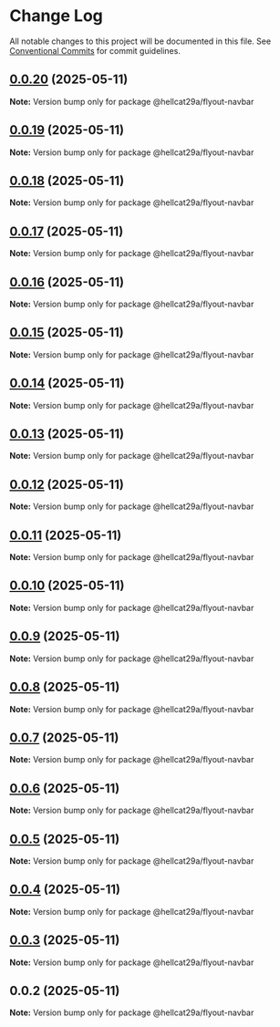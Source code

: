 # Change Log

All notable changes to this project will be documented in this file.
See [Conventional Commits](https://conventionalcommits.org) for commit guidelines.

## [0.0.20](https://github.com/hellcat29A/portfolio-workspace/compare/@hellcat29a/flyout-navbar@0.0.19...@hellcat29a/flyout-navbar@0.0.20) (2025-05-11)

**Note:** Version bump only for package @hellcat29a/flyout-navbar





## [0.0.19](https://github.com/hellcat29A/portfolio-workspace/compare/@hellcat29a/flyout-navbar@0.0.18...@hellcat29a/flyout-navbar@0.0.19) (2025-05-11)

**Note:** Version bump only for package @hellcat29a/flyout-navbar





## [0.0.18](https://github.com/hellcat29A/portfolio-workspace/compare/@hellcat29a/flyout-navbar@0.0.17...@hellcat29a/flyout-navbar@0.0.18) (2025-05-11)

**Note:** Version bump only for package @hellcat29a/flyout-navbar





## [0.0.17](https://github.com/hellcat29A/portfolio-workspace/compare/@hellcat29a/flyout-navbar@0.0.16...@hellcat29a/flyout-navbar@0.0.17) (2025-05-11)

**Note:** Version bump only for package @hellcat29a/flyout-navbar





## [0.0.16](https://github.com/hellcat29A/portfolio-workspace/compare/@hellcat29a/flyout-navbar@0.0.15...@hellcat29a/flyout-navbar@0.0.16) (2025-05-11)

**Note:** Version bump only for package @hellcat29a/flyout-navbar





## [0.0.15](https://github.com/hellcat29A/portfolio-workspace/compare/@hellcat29a/flyout-navbar@0.0.14...@hellcat29a/flyout-navbar@0.0.15) (2025-05-11)

**Note:** Version bump only for package @hellcat29a/flyout-navbar





## [0.0.14](https://github.com/hellcat29A/portfolio-workspace/compare/@hellcat29a/flyout-navbar@0.0.13...@hellcat29a/flyout-navbar@0.0.14) (2025-05-11)

**Note:** Version bump only for package @hellcat29a/flyout-navbar





## [0.0.13](https://github.com/hellcat29A/portfolio-workspace/compare/@hellcat29a/flyout-navbar@0.0.12...@hellcat29a/flyout-navbar@0.0.13) (2025-05-11)

**Note:** Version bump only for package @hellcat29a/flyout-navbar





## [0.0.12](https://github.com/hellcat29A/portfolio-workspace/compare/@hellcat29a/flyout-navbar@0.0.11...@hellcat29a/flyout-navbar@0.0.12) (2025-05-11)

**Note:** Version bump only for package @hellcat29a/flyout-navbar





## [0.0.11](https://github.com/hellcat29A/portfolio-workspace/compare/@hellcat29a/flyout-navbar@0.0.10...@hellcat29a/flyout-navbar@0.0.11) (2025-05-11)

**Note:** Version bump only for package @hellcat29a/flyout-navbar





## [0.0.10](https://github.com/hellcat29A/portfolio-workspace/compare/@hellcat29a/flyout-navbar@0.0.9...@hellcat29a/flyout-navbar@0.0.10) (2025-05-11)

**Note:** Version bump only for package @hellcat29a/flyout-navbar





## [0.0.9](https://github.com/hellcat29A/portfolio-workspace/compare/@hellcat29a/flyout-navbar@0.0.8...@hellcat29a/flyout-navbar@0.0.9) (2025-05-11)

**Note:** Version bump only for package @hellcat29a/flyout-navbar





## [0.0.8](https://github.com/hellcat29A/portfolio-workspace/compare/@hellcat29a/flyout-navbar@0.0.7...@hellcat29a/flyout-navbar@0.0.8) (2025-05-11)

**Note:** Version bump only for package @hellcat29a/flyout-navbar





## [0.0.7](https://github.com/hellcat29A/portfolio-workspace/compare/@hellcat29a/flyout-navbar@0.0.6...@hellcat29a/flyout-navbar@0.0.7) (2025-05-11)

**Note:** Version bump only for package @hellcat29a/flyout-navbar





## [0.0.6](https://github.com/hellcat29A/portfolio-workspace/compare/@hellcat29a/flyout-navbar@0.0.5...@hellcat29a/flyout-navbar@0.0.6) (2025-05-11)

**Note:** Version bump only for package @hellcat29a/flyout-navbar





## [0.0.5](https://github.com/hellcat29A/portfolio-workspace/compare/@hellcat29a/flyout-navbar@0.0.4...@hellcat29a/flyout-navbar@0.0.5) (2025-05-11)

**Note:** Version bump only for package @hellcat29a/flyout-navbar





## [0.0.4](https://github.com/hellcat29A/portfolio-workspace/compare/@hellcat29a/flyout-navbar@0.0.3...@hellcat29a/flyout-navbar@0.0.4) (2025-05-11)

**Note:** Version bump only for package @hellcat29a/flyout-navbar





## [0.0.3](https://github.com/hellcat29A/portfolio-workspace/compare/@hellcat29a/flyout-navbar@0.0.2...@hellcat29a/flyout-navbar@0.0.3) (2025-05-11)

**Note:** Version bump only for package @hellcat29a/flyout-navbar





## 0.0.2 (2025-05-11)

**Note:** Version bump only for package @hellcat29a/flyout-navbar
